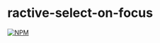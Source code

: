 # ractive-select-on-focus
[![NPM](https://nodei.co/npm/ractive-select-on-focus.png)](https://nodei.co/npm/ractive-select-on-focus/)
